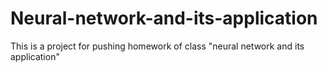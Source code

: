 # Neural-network-and-its-application
This is a project for pushing homework of class "neural network and its application"
